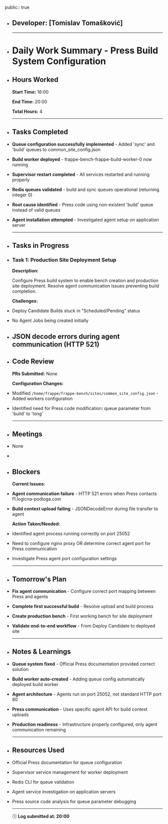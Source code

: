 public:: true

- ## Developer: [Tomislav Tomašković]
  
  ---
- #   **Daily Work Summary - Press Build System Configuration**
- ##  **Hours Worked**
  
  **Start Time:** 16:00
  
  **End Time:** 20:00
  
  **Total Hours:** 4
  
  ---
- ##  **Tasks Completed**
- **Queue configuration successfully implemented** - Added 'sync' and 'build' queues to common_site_config.json
- **Build worker deployed** - frappe-bench-frappe-build-worker-0 now running
- **Supervisor restart completed** - All services restarted and running properly
- **Redis queues validated** - build and sync queues operational (returning integer 0)
- **Root cause identified** - Press code using non-existent 'build' queue instead of valid queues
- **Agent installation attempted** - Investigated agent setup on application server
  
  ---
- ##  **Tasks in Progress**
- ### **Task 1: Production Site Deployment Setup**
  
  **Description:**
  
  Configure Press build system to enable bench creation and production site deployment. Resolve agent communication issues preventing build completion.
  
  **Challenges:**
- Deploy Candidate Builds stuck in "Scheduled/Pending" status
- No Agent Jobs being created initially
- JSON decode errors during agent communication (HTTP 521)
  ---
- ##  **Code Review**
  
  **PRs Submitted:** None
  
  **Configuration Changes:**
- Modified `/home/frappe/frappe-bench/sites/common_site_config.json` - Added workers configuration
- Identified need for Press code modification: queue parameter from 'build' to 'long'
  
  ---
- ##  **Meetings**
- None
-
- ##  **Blockers**
  
  **Current Issues:**
- **Agent communication failure** - HTTP 521 errors when Press contacts f1.logicna-podloga.com
- **Build context upload failing** - JSONDecodeError during file transfer to agent
  
  **Action Taken/Needed:**
- Identified agent process running correctly on port 25052
- Need to configure nginx proxy OR determine correct agent port for Press communication
- Investigate Press agent port configuration settings
  
  ---
- ##   **Tomorrow's Plan**
- **Fix agent communication** - Configure correct port mapping between Press and agents
- **Complete first successful build** - Resolve upload and build process
- **Create production bench** - First working bench for site deployment
- **Validate end-to-end workflow** - From Deploy Candidate to deployed site
  
  ---
- ##   **Notes & Learnings**
- **Queue system fixed** - Official Press documentation provided correct solution
- **Build worker auto-created** - Adding queue config automatically deployed build worker
- **Agent architecture** - Agents run on port 25052, not standard HTTP port 80
- **Press communication** - Uses specific agent API for build context uploads
- **Production readiness** - Infrastructure properly configured, only agent communication remaining
  
  ---
- ##   **Resources Used**
- Official Press documentation for queue configuration
- Supervisor service management for worker deployment
- Redis CLI for queue validation
- Agent service investigation on application servers
- Press source code analysis for queue parameter debugging
  
  ---
  
  🕓 **Log submitted at: 20:00**